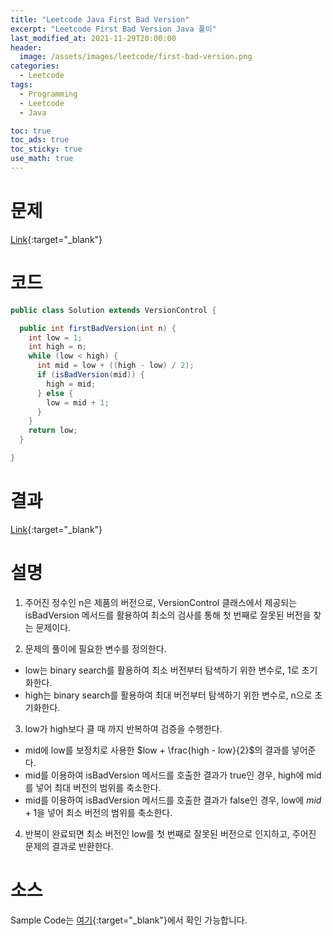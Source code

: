 ```yaml
---
title: "Leetcode Java First Bad Version"
excerpt: "Leetcode First Bad Version Java 풀이"
last_modified_at: 2021-11-29T20:00:00
header:
  image: /assets/images/leetcode/first-bad-version.png
categories:
  - Leetcode
tags:
  - Programming
  - Leetcode
  - Java

toc: true
toc_ads: true
toc_sticky: true
use_math: true
---
```

# 문제
[Link](https://leetcode.com/problems/first-bad-version/){:target="_blank"}

# 코드
```java
public class Solution extends VersionControl {

  public int firstBadVersion(int n) {
    int low = 1;
    int high = n;
    while (low < high) {
      int mid = low + ((high - low) / 2);
      if (isBadVersion(mid)) {
        high = mid;
      } else {
        low = mid + 1;
      }
    }
    return low;
  }

}
```

# 결과
[Link](https://leetcode.com/submissions/detail/594394246/){:target="_blank"}

# 설명
1. 주어진 정수인 n은 제품의 버전으로, VersionControl 클래스에서 제공되는 isBadVersion 메서드를 활용하여 최소의 검사를 통해 첫 번째로 잘못된 버전을 찾는 문제이다.

2. 문제의 풀이에 필요한 변수를 정의한다.
- low는 binary search를 활용하여 최소 버전부터 탐색하기 위한 변수로, 1로 초기화한다.
- high는 binary search를 활용하여 최대 버전부터 탐색하기 위한 변수로, n으로 초기화한다.

3. low가 high보다 클 때 까지 반복하여 검증을 수행한다.
- mid에 low를 보정치로 사용한 $low + \frac{high - low}{2}$의 결과를 넣어준다.
- mid를 이용하여 isBadVersion 메서드를 호출한 결과가 true인 경우, high에 mid를 넣어 최대 버전의 범위를 축소한다.
- mid를 이용하여 isBadVersion 메서드를 호출한 결과가 false인 경우, low에 $mid + 1$을 넣어 최소 버전의 범위를 축소한다.

4. 반복이 완료되면 최소 버전인 low를 첫 번째로 잘못된 버전으로 인지하고, 주어진 문제의 결과로 반환한다.

# 소스
Sample Code는 [여기](https://github.com/GracefulSoul/leetcode/blob/master/src/main/java/gracefulsoul/problems/FirstBadVersion.java){:target="_blank"}에서 확인 가능합니다.